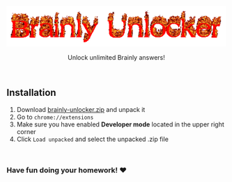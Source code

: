 <br>
<p align="center">
  <img src="https://github.com/0e8/brainly-unlocker/blob/main/img/BrainlyUnlocker.gif?raw=true">
</p>
<p align="center">
  Unlock unlimited Brainly answers!
</p>
<br>
<h2> Installation </h2>
<ol>
  <li>Download <a href="https://github.com/0e8/brainly-unlocker/releases/download/1.0.0/brainly-unlocker.zip">brainly-unlocker.zip</a> and unpack it</li> 
  <li>Go to <code>chrome://extensions</code></li> 
  <li>Make sure you have enabled <b>Developer mode</b> located in the upper right corner</li>
  <li>Click <code>Load unpacked</code> and select the unpacked .zip file</li>
</ol>
<br>
<h3>Have fun doing your homework! ❤️</h3>
